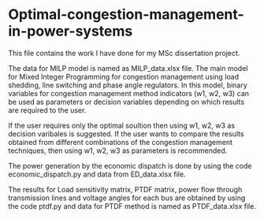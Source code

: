 # Optimal-congestion-management-in-power-systems

This file contains the work I have done for my MSc dissertation project.


The data for MILP model is named as MILP_data.xlsx file. The main model for Mixed Integer Programming for congestion management using load shedding, line switching and phase angle regulators. In this model, binary variables for congestion management method indicators (w1, w2, w3) can be used as parameters or decision variables depending on which results are required to the user.



If the user requires only the optimal soultion then using w1, w2, w3 as decision varibales is suggested. If the user wants to compare the results obtained from different combinations of the congestion management techniques, then using w1, w2, w3 as parameters is recommended.


The power generation by the economic dispatch is done by using the code economic_dispatch.py and data from ED_data.xlsx file.



The results for Load sensitivity matrix, PTDF matrix, power flow through transmission lines and voltage angles for each bus are obtained by using the code ptdf.py and data for PTDF method is named as PTDF_data.xlsx file.


